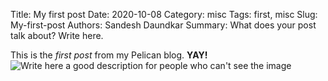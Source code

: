 Title: My first post
Date: 2020-10-08
Category: misc
Tags: first, misc
Slug: My-first-post
Authors: Sandesh Daundkar
Summary: What does your post talk about? Write here.

This is the *first post* from my Pelican blog. **YAY!**
![Write here a good description for people who can't see the image]({static}/images/IMAGE_NAME.jpg)
